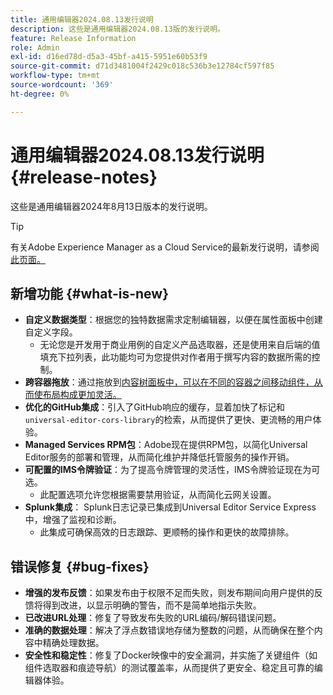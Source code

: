 ```yaml
---
title: 通用编辑器2024.08.13发行说明
description: 这些是通用编辑器2024.08.13版的发行说明。
feature: Release Information
role: Admin
exl-id: d16ed78d-d5a3-45bf-a415-5951e60b53f9
source-git-commit: d71d3481004f2429c018c536b3e12784cf597f85
workflow-type: tm+mt
source-wordcount: '369'
ht-degree: 0%

---
```



# 通用编辑器2024.08.13发行说明 {#release-notes}

这些是通用编辑器2024年8月13日版本的发行说明。

>[!TIP]
>
>有关Adobe Experience Manager as a Cloud Service的最新发行说明，请参阅[此页面。](/help/release-notes/release-notes-cloud/release-notes-current.md)

## 新增功能 {#what-is-new}

* **自定义数据类型**：根据您的独特数据需求定制编辑器，以便在属性面板中创建自定义字段。
   * 无论您是开发用于商业用例的自定义产品选取器，还是使用来自后端的值填充下拉列表，此功能均可为您提供对作者用于撰写内容的数据所需的控制。
* **跨容器拖放**：通过拖放到[内容树面板中，可以在不同的容器之间移动组件，从而使布局构成更加灵活。](/help/sites-cloud/authoring/universal-editor/navigation.md#content-tree-mode)
* **优化的GitHub集成**：引入了GitHub响应的缓存，显着加快了标记和`universal-editor-cors-library`的检索，从而提供了更快、更流畅的用户体验。
* **Managed Services RPM包**：Adobe现在提供RPM包，以简化Universal Editor服务的部署和管理，从而简化维护并降低托管服务的操作开销。
* **可配置的IMS令牌验证**：为了提高令牌管理的灵活性，IMS令牌验证现在为可选。
   * 此配置选项允许您根据需要禁用验证，从而简化云网关设置。
* **Splunk集成**： Splunk日志记录已集成到Universal Editor Service Express中，增强了监视和诊断。
   * 此集成可确保高效的日志跟踪、更顺畅的操作和更快的故障排除。

## 错误修复 {#bug-fixes}

* **增强的发布反馈**：如果发布由于权限不足而失败，则发布期间向用户提供的反馈将得到改进，以显示明确的警告，而不是简单地指示失败。
* **已改进URL处理**：修复了导致发布失败的URL编码/解码错误问题。
* **准确的数据处理**：解决了浮点数错误地存储为整数的问题，从而确保在整个内容中精确处理数据。
* **安全性和稳定性**：修复了Docker映像中的安全漏洞，并实施了关键组件（如组件选取器和痕迹导航）的测试覆盖率，从而提供了更安全、稳定且可靠的编辑器体验。
